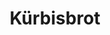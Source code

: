 ---
layout: recipe
title: "Kürbisbrot"
vegan: true
dish: Brote

image: kuerbisbrot.jpg

tags:
- Vegan
- Brot

categories: Brote

ingredients:
- 325g Kürbisfleisch
- 1 EL Butter
- 125ml Milch
- 2 EL Zucker
- 1 TL Salz
- 500g Mehl
- 1 Pkg Trockenhefe

directions:
- Das Kürbisfleisch in kleine Stücke schneiden und in wenig Wasser weichkochen. Abgießen und pürieren.
- Butter und Milch unterrühren, die übrigen Zutaten unterkneten.
- Teig in eine gefettete Kastenform geben und ca. 30 min gehen lassen.
- Dann im nicht vorgeheizten Backofen bei 170°C ca. 50 min backen. Wenn das Brot beim Draufklopfen hohl klingt, sollte es durchgebacken sein.
- Wir genießen es meist noch lauwarm mit Butter. 
- Variante: Kürbiskerne ohne Fett rösten, grob hacken und mit unter den Teig kneten!

durations:
    prepTime: 15min
    restTime: 30min
    bakeTime: 50min
    totalTime: 1.5h

source: https://www.kochbar.de/rezept/345619/Schnelles-Kuerbisbrot.html
---